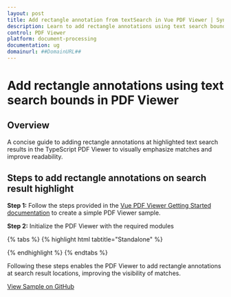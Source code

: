 ```yaml
---
layout: post
title: Add rectangle annotation from textSearch in Vue PDF Viewer | Syncfusion
description: Learn to add rectangle annotations using text search bounds in the Vue PDF Viewer component, including initialization and search controls.
control: PDF Viewer
platform: document-processing
documentation: ug
domainurl: ##DomainURL##
---
```


# Add rectangle annotations using text search bounds in PDF Viewer

## Overview

A concise guide to adding rectangle annotations at highlighted text search results in the TypeScript PDF Viewer to visually emphasize matches and improve readability.

## Steps to add rectangle annotations on search result highlight

**Step 1:** Follow the steps provided in the [Vue PDF Viewer Getting Started documentation](https://help.syncfusion.com/document-processing/pdf/pdf-viewer/vue/getting-started) to create a simple PDF Viewer sample.

**Step 2:** Initialize the PDF Viewer with the required modules

{% tabs %}
{% highlight html tabtitle="Standalone" %}

<template>
  <div id="app">
    <!-- Buttons for search controls -->
    <div style="margin-top: 20px;">
      <button @click="handleSearch">Search PDF</button>
      <button @click="handleSearchNext">Search Next</button>
      <button @click="handleCancelSearch">Cancel Search</button>
    </div>
    <!-- PDF Viewer Component -->
      <ejs-pdfviewer
        id="pdfViewer"
        ref="pdfviewer"
        :documentPath="documentPath"
        :resourceUrl="resourceUrl"
        @textSearchHighlight="handleTextSearchHighlight"
    >
      </ejs-pdfviewer>
  </div>
</template>

<script>
import {
  PdfViewerComponent,
  Toolbar,
  Magnification,
  Navigation,
  LinkAnnotation,
  BookmarkView,
  Annotation,
  ThumbnailView,
  Print,
  TextSelection,
  TextSearch,
  FormFields,
  FormDesigner,
  PageOrganizer,
} from '@syncfusion/ej2-vue-pdfviewer';
export default {
  name: 'App',
  components: {
    'ejs-pdfviewer': PdfViewerComponent,
  },
  data() {
    return {
      resourceUrl: 'https://cdn.syncfusion.com/ej2/28.1.33/dist/ej2-pdfviewer-lib',
      documentPath: 'https://cdn.syncfusion.com/content/pdf/pdf-succinctly.pdf',
    };
  },
  provide: {
    // Inject necessary modules
    PdfViewer: [
      Toolbar,
      Magnification,
      Navigation,
      LinkAnnotation,
      BookmarkView,
      Annotation,
      ThumbnailView,
      Print,
      TextSelection,
      TextSearch,
      FormFields,
      FormDesigner,
      PageOrganizer,
    ],
  },
  methods: {
    // Method to initiate a text search for the term 'PDF'
    handleSearch() {
      this.$refs.pdfviewer.ej2Instances.textSearchModule.searchText('PDF', false);
    },
    // Method to go to the next instance of the search term
    handleSearchNext() {
      this.$refs.pdfviewer.ej2Instances.textSearchModule.searchNext();
    },
    // Method to cancel the current text search operation
    handleCancelSearch() {
      this.$refs.pdfviewer.ej2Instances.textSearchModule.cancelTextSearch();
    },
    // Method to handle the text search highlight event
    handleTextSearchHighlight(args) {
      console.log(args); // Log for debugging
      const bounds=args.bounds;
      // Add a rectangle annotation on the highlighted text
      this.$refs.pdfviewer.ej2Instances.annotationModule.addAnnotation('Rectangle', {
        pageNumber: args.pageNumber,
        offset: { x: bounds.left, y: bounds.top },
        width: bounds.width,
        height: bounds.height,
      });
    },
  },
};
</script>

{% endhighlight %}
{% endtabs %}

Following these steps enables the PDF Viewer to add rectangle annotations at search result locations, improving the visibility of matches.

[View Sample on GitHub](https://github.com/SyncfusionExamples/vue-pdf-viewer-examples/tree/master/How%20to)